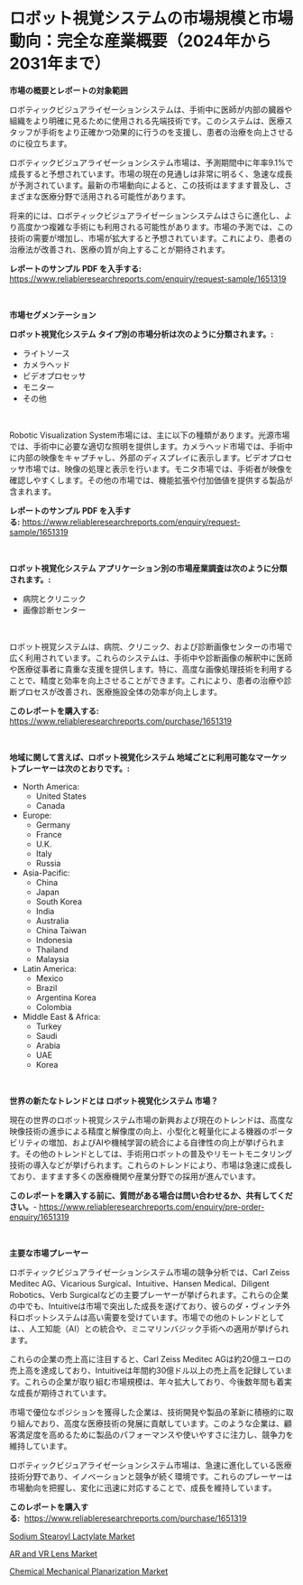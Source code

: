 <p><h1>ロボット視覚システムの市場規模と市場動向：完全な産業概要（2024年から2031年まで）</h1></p><p><strong>市場の概要とレポートの対象範囲</strong></p>
<p><p>ロボティックビジュアライゼーションシステムは、手術中に医師が内部の臓器や組織をより明確に見るために使用される先端技術です。このシステムは、医療スタッフが手術をより正確かつ効果的に行うのを支援し、患者の治療を向上させるのに役立ちます。</p><p>ロボティックビジュアライゼーションシステム市場は、予測期間中に年率9.1%で成長すると予想されています。市場の現在の見通しは非常に明るく、急速な成長が予測されています。最新の市場動向によると、この技術はますます普及し、さまざまな医療分野で活用される可能性があります。</p><p>将来的には、ロボティックビジュアライゼーションシステムはさらに進化し、より高度かつ複雑な手術にも利用される可能性があります。市場の予測では、この技術の需要が増加し、市場が拡大すると予想されています。これにより、患者の治療法が改善され、医療の質が向上することが期待されます。</p></p>
<p><strong>レポートのサンプル PDF を入手する:</strong> <a href="https://www.reliableresearchreports.com/enquiry/request-sample/1651319">https://www.reliableresearchreports.com/enquiry/request-sample/1651319</a></p>
<p>&nbsp;</p>
<p><strong>市場セグメンテーション</strong></p>
<p><strong>ロボット視覚化システム タイプ別の市場分析は次のように分類されます。:</strong></p>
<p><ul><li>ライトソース</li><li>カメラヘッド</li><li>ビデオプロセッサ</li><li>モニター</li><li>その他</li></ul></p>
<p>&nbsp;</p>
<p><p>Robotic Visualization System市場には、主に以下の種類があります。光源市場では、手術中に必要な適切な照明を提供します。カメラヘッド市場では、手術中に内部の映像をキャプチャし、外部のディスプレイに表示します。ビデオプロセッサ市場では、映像の処理と表示を行います。モニタ市場では、手術者が映像を確認しやすくします。その他の市場では、機能拡張や付加価値を提供する製品が含まれます。</p></p>
<p><strong>レポートのサンプル PDF を入手する:</strong>&nbsp;<a href="https://www.reliableresearchreports.com/enquiry/request-sample/1651319">https://www.reliableresearchreports.com/enquiry/request-sample/1651319</a></p>
<p>&nbsp;</p>
<p><strong> ロボット視覚化システム アプリケーション別の市場産業調査は次のように分類されます。:</strong></p>
<p><ul><li>病院とクリニック</li><li>画像診断センター</li></ul></p>
<p>&nbsp;</p>
<p><p>ロボット視覚システムは、病院、クリニック、および診断画像センターの市場で広く利用されています。これらのシステムは、手術中や診断画像の解釈中に医師や医療従事者に貴重な支援を提供します。特に、高度な画像処理技術を利用することで、精度と効率を向上させることができます。これにより、患者の治療や診断プロセスが改善され、医療施設全体の効率が向上します。</p></p>
<p><strong>このレポートを購入する:</strong>&nbsp; <a href="https://www.reliableresearchreports.com/purchase/1651319">https://www.reliableresearchreports.com/purchase/1651319</a></p>
<p>&nbsp;</p>
<p><strong>地域に関して言えば、ロボット視覚化システム 地域ごとに利用可能なマーケットプレーヤーは次のとおりです。:</strong></p>
<p><ul>
    <li>
        North America:
        <ul>
            <li>United States</li>
            <li>Canada</li>
        </ul>
    </li>
    <li>
        Europe:
        <ul>
            <li>Germany</li>
            <li>France</li>
            <li>U.K.</li>
            <li>Italy</li>
            <li>Russia</li>
        </ul>
    </li>
    <li>
        Asia-Pacific:
        <ul>
            <li>China</li>
            <li>Japan</li>
            <li>South Korea</li>
            <li>India</li>
            <li>Australia</li>
            <li>China Taiwan</li>
            <li>Indonesia</li>
            <li>Thailand</li>
            <li>Malaysia</li>
        </ul>
    </li>
    <li>
        Latin America:
        <ul>
            <li>Mexico</li>
            <li>Brazil</li>
            <li>Argentina Korea</li>
            <li>Colombia</li>
        </ul>
    </li>
    <li>
        Middle East & Africa:
        <ul>
            <li>Turkey</li>
            <li>Saudi</li>
            <li>Arabia</li>
            <li>UAE</li>
            <li>Korea</li>
        </ul>
    </li>
    </ul></p>
<p>&nbsp;</p>
<p><strong>世界の新たなトレンドとは ロボット視覚化システム 市場？</strong></p>
<p><p>現在の世界のロボット視覚システム市場の新興および現在のトレンドは、高度な映像技術の進歩による精度と解像度の向上、小型化と軽量化による機器のポータビリティの増加、およびAIや機械学習の統合による自律性の向上が挙げられます。その他のトレンドとしては、手術用ロボットの普及やリモートモニタリング技術の導入などが挙げられます。これらのトレンドにより、市場は急速に成長しており、ますます多くの医療機関や産業分野での採用が進んでいます。</p></p>
<p><strong>このレポートを購入する前に、質問がある場合は問い合わせるか、共有してください。</strong>- <a href="https://www.reliableresearchreports.com/enquiry/pre-order-enquiry/1651319">https://www.reliableresearchreports.com/enquiry/pre-order-enquiry/1651319</a></p>
<p>&nbsp;</p>
<p><strong>主要な市場プレーヤー</strong></p>
<p><p>ロボティックビジュアライゼーションシステム市場の競争分析では、Carl Zeiss Meditec AG、Vicarious Surgical、Intuitive、Hansen Medical、Diligent Robotics、Verb Surgicalなどの主要プレーヤーが挙げられます。これらの企業の中でも、Intuitiveは市場で突出した成長を遂げており、彼らのダ・ヴィンチ外科ロボットシステムは高い需要を受けています。市場での他のトレンドとしては、、人工知能（AI）との統合や、ミニマリンバジック手術への適用が挙げられます。</p><p>これらの企業の売上高に注目すると、Carl Zeiss Meditec AGは約20億ユーロの売上高を達成しており、Intuitiveは年間約30億ドル以上の売上高を記録しています。これらの企業が取り組む市場規模は、年々拡大しており、今後数年間も着実な成長が期待されています。</p><p>市場で優位なポジションを獲得した企業は、技術開発や製品の革新に積極的に取り組んでおり、高度な医療技術の発展に貢献しています。このような企業は、顧客満足度を高めるために製品のパフォーマンスや使いやすさに注力し、競争力を維持しています。</p><p>ロボティックビジュアライゼーションシステム市場は、急速に進化している医療技術分野であり、イノベーションと競争が続く環境です。これらのプレーヤーは市場動向を把握し、変化に迅速に対応することで、成長を維持しています。</p></p>
<p><strong>このレポートを購入する:</strong>&nbsp;&nbsp;<a href="https://www.reliableresearchreports.com/purchase/1651319">https://www.reliableresearchreports.com/purchase/1651319</a></p>
<p><p><a href="https://cedar-agate-3da.notion.site/Sodium-Stearoyl-Lactylate-Market-Research-Report-Unlocks-Analysis-on-the-Market-Financial-Status-Ma-a6b639f2dd8b4c35a8b443c84466f6da">Sodium Stearoyl Lactylate Market</a></p><p><a href="https://github.com/jj19131/Market-Research-Report-List-2/blob/main/ar-and-vr-lens-market.md">AR and VR Lens Market</a></p><p><a href="https://github.com/marloy8/Market-Research-Report-List-3/blob/main/chemical-mechanical-planarization-market.md">Chemical Mechanical Planarization Market</a></p></p>